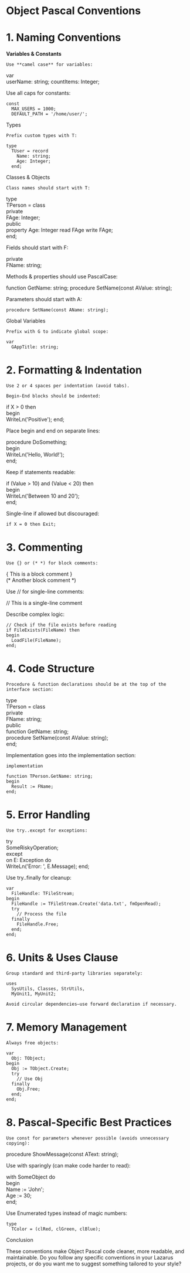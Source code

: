 # Object Pascal Conventions

# 1. Naming Conventions
**Variables & Constants**

    Use **camel case** for variables:

var  
  userName: string;
  countItems: Integer;

Use all caps for constants:

    const  
      MAX_USERS = 1000;
      DEFAULT_PATH = '/home/user/';

Types

    Prefix custom types with T:

    type  
      TUser = record  
        Name: string;  
        Age: Integer;  
      end;

Classes & Objects

    Class names should start with T:

type  
  TPerson = class  
    private  
      FAge: Integer;  
    public  
      property Age: Integer read FAge write FAge;  
  end;

Fields should start with F:

private  
  FName: string;

Methods & properties should use PascalCase:

function GetName: string;
procedure SetName(const AValue: string);

Parameters should start with A:

    procedure SetName(const AName: string);

Global Variables

    Prefix with G to indicate global scope:

    var  
      GAppTitle: string;

# 2. Formatting & Indentation

    Use 2 or 4 spaces per indentation (avoid tabs).

    Begin-End blocks should be indented:

if X > 0 then  
begin  
  WriteLn('Positive');
end;

Place begin and end on separate lines:

procedure DoSomething;  
begin  
  WriteLn('Hello, World!');  
end;

Keep if statements readable:

if (Value > 10) and (Value < 20) then  
begin  
  WriteLn('Between 10 and 20');  
end;

Single-line if allowed but discouraged: 

    if X = 0 then Exit;

# 3. Commenting

    Use {} or (* *) for block comments:

{ This is a block comment }  
(* Another block comment *)

Use // for single-line comments:

// This is a single-line comment

Describe complex logic:

    // Check if the file exists before reading
    if FileExists(FileName) then  
    begin  
      LoadFile(FileName);  
    end;

# 4. Code Structure

    Procedure & function declarations should be at the top of the interface section:

type  
  TPerson = class  
    private  
      FName: string;  
    public  
      function GetName: string;  
      procedure SetName(const AValue: string);  
  end;

Implementation goes into the implementation section:

    implementation  

    function TPerson.GetName: string;  
    begin  
      Result := FName;  
    end;

# 5. Error Handling

    Use try..except for exceptions:

try  
  SomeRiskyOperation;  
except  
  on E: Exception do  
    WriteLn('Error: ', E.Message);
end;

Use try..finally for cleanup:

    var  
      FileHandle: TFileStream;  
    begin  
      FileHandle := TFileStream.Create('data.txt', fmOpenRead);  
      try  
        // Process the file  
      finally  
        FileHandle.Free;  
      end;  
    end;

# 6. Units & Uses Clause

    Group standard and third-party libraries separately:

    uses  
      SysUtils, Classes, StrUtils,  
      MyUnit1, MyUnit2;

    Avoid circular dependencies—use forward declaration if necessary.

# 7. Memory Management

    Always free objects:

    var  
      Obj: TObject;  
    begin  
      Obj := TObject.Create;  
      try  
        // Use Obj  
      finally  
        Obj.Free;  
      end;  
    end;

# 8. Pascal-Specific Best Practices

    Use const for parameters whenever possible (avoids unnecessary copying):

procedure ShowMessage(const AText: string);

Use with sparingly (can make code harder to read):

with SomeObject do  
begin  
  Name := 'John';  
  Age := 30;  
end;

Use Enumerated types instead of magic numbers:

    type  
      TColor = (clRed, clGreen, clBlue);

Conclusion

These conventions make Object Pascal code cleaner, more readable, and maintainable. Do you follow any specific conventions in your Lazarus projects, or do you want me to suggest something tailored to your style?




